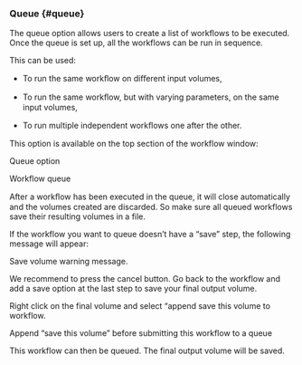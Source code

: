 ### Queue {#queue}

The queue option allows users to create a list of workflows to be executed. Once the queue is set up, all the workflows can be run in sequence.

This can be used:

- To run the same workﬂow on diﬀerent input volumes,

- To run the same workﬂow, but with varying parameters, on the same input volumes,

- To run multiple independent workﬂows one after the other.

This option is available on the top section of the workflow window:

Queue option

Workflow queue

After a workﬂow has been executed in the queue, it will close automatically and the volumes created are discarded. So make sure all queued workflows save their resulting volumes in a file.

If the workflow you want to queue doesn’t have a “save” step, the following message will appear:

Save volume warning message.

We recommend to press the cancel button. Go back to the workflow and add a save option at the last step to save your final output volume.

Right click on the final volume and select “append save this volume to workflow.

Append “save this volume” before submitting this workflow to a queue

This workflow can then be queued. The final output volume will be saved.